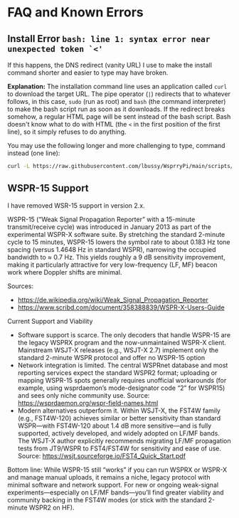 <!-- Grammar and spelling checked -->
# FAQ and Known Errors

## Install Error ``bash: line 1: syntax error near unexpected token `<'``
If this happens, the DNS redirect (vanity URL) I use to make the install command shorter and easier to type may have broken.

**Explanation:** The installation command line uses an application called `curl` to download the target URL.  The pipe operator (`|`) redirects that to whatever follows, in this case, `sudo` (run as root) and `bash` (the command interpreter) to make the bash script run as soon as it downloads.  If the redirect breaks somehow, a regular HTML page will be sent instead of the bash script.  Bash doesn't know what to do with HTML (the `<` in the first position of the first line), so it simply refuses to do anything.

You may use the following longer and more challenging to type, command instead (one line):

```bash
curl -L https://raw.githubusercontent.com/lbussy/WsprryPi/main/scripts/install.sh | sudo bash
```

## WSPR-15 Support

I have removed WSR-15 support in version 2.x.

WSPR-15 (“Weak Signal Propagation Reporter” with a 15-minute transmit/receive cycle) was introduced in January 2013 as part of the experimental WSPR-X software suite.  By stretching the standard 2-minute cycle to 15 minutes, WSPR-15 lowers the symbol rate to about 0.183 Hz tone spacing (versus 1.4648 Hz in standard WSPR), narrowing the occupied bandwidth to ≈ 0.7 Hz.  This yields roughly a 9 dB sensitivity improvement, making it particularly attractive for very low-frequency (LF, MF) beacon work where Doppler shifts are minimal.

Sources:

- https://de.wikipedia.org/wiki/Weak_Signal_Propagation_Reporter
- https://www.scribd.com/document/358388839/WSPR-X-Users-Guide

Current Support and Viability

- Software support is scarce.  The only decoders that handle WSPR-15 are the legacy WSPRX program and the now-unmaintained WSPR-X client.  Mainstream WSJT-X releases (e.g., WSJT-X 2.7) implement only the standard 2-minute WSPR protocol and offer no WSPR-15 option
- Network integration is limited.  The central WSPRnet database and most reporting services expect the standard WSPR2 format; uploading or mapping WSPR-15 spots generally requires unofficial workarounds (for example, using wsprdaemon’s mode-designator code “2” for WSPR15) and sees only niche community use.  Source: https://wsprdaemon.org/wspr-field-names.html
- Modern alternatives outperform it.  Within WSJT-X, the FST4W family (e.g., FST4W-120) achieves similar or better sensitivity than standard WSPR—with FST4W-120 about 1.4 dB more sensitive—and is fully supported, actively developed, and widely adopted on LF/MF bands.  The WSJT-X author explicitly recommends migrating LF/MF propagation tests from JT9/WSPR to FST4/FST4W for sensitivity and ease of use.  Source: https://wsjt.sourceforge.io/FST4_Quick_Start.pdf

Bottom line: While WSPR-15 still “works” if you can run WSPRX or WSPR-X and manage manual uploads, it remains a niche, legacy protocol with minimal software and network support.  For new or ongoing weak-signal experiments—especially on LF/MF bands—you’ll find greater viability and community backing in the FST4W modes (or stick with the standard 2-minute WSPR2 on HF).

